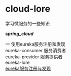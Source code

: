 # cloud-lore
学习微服务的一些知识

***spring_cloud***

**一** 
使用eureka服务注册和发现  
eureka-consumer 服务消费者  
eureka-provider 服务提供者  
eureka-lore  
[eureka服务注册与发现](https://my.oschina.net/u/2277632/blog/3018369)



